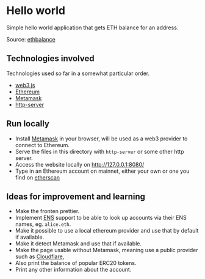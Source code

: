 # Hello world
Simple hello world application that gets ETH balance for an address.

Source: [ethbalance](https://github.com/shawntabrizi/ethbalance)


## Technologies involved

Technologies used so far in a somewhat particular order.

* [web3.js](https://web3js.readthedocs.io/)
* [Ethereum](https://ethereum.org/en/developers/docs/)
* [Metamask](https://metamask.io/)
* [http-server](https://www.npmjs.com/package/http-server)


## Run locally

* Install [Metamask](https://metamask.io/) in your browser, will be used as a web3 provider to connect to Ethereum.
* Serve the files in this directory with `http-server` or some other http server.
* Access the website locally on http://127.0.0.1:8080/
* Type in an Ethereum account on mainnet, either your own or one you find on [etherscan](https://etherscan.io/)


## Ideas for improvement and learning

* Make the fronten prettier.
* Implement [ENS](https://ens.domains/) support to be able to look up accounts via their ENS names, eg. `alice.eth`.
* Make it possible to use a local ethereum provider and use that by default if available.
* Make it detect Metamask and use that if available.
* Make the page usable without Metamask, meaning use a public provider such as [Cloudflare](https://developers.cloudflare.com/distributed-web/ethereum-gateway), 
* Also print the balance of popular ERC20 tokens.
* Print any other information about the account.